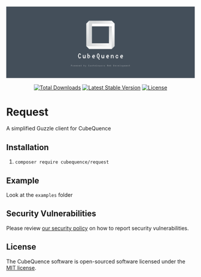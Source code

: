 <p align="center"><a href="https://github.com/CubeQuence/request" target="_blank" rel="noopener"><img src="https://raw.githubusercontent.com/CubeQuence/CubeQuence/master/public/assets/images/banner.png"></a></p>

<p align="center">
<a href="https://packagist.org/packages/cubequence/request"><img src="https://poser.pugx.org/cubequence/request/d/total.svg" alt="Total Downloads"></a>
<a href="https://packagist.org/packages/cubequence/request"><img src="https://poser.pugx.org/cubequence/request/v/stable.svg" alt="Latest Stable Version"></a>
<a href="https://packagist.org/packages/cubequence/request"><img src="https://poser.pugx.org/cubequence/request/license.svg" alt="License"></a>
</p>

# Request

A simplified Guzzle client for CubeQuence

## Installation

1. `composer require cubequence/request`

## Example

Look at the `examples` folder

## Security Vulnerabilities

Please review [our security policy](https://github.com/CubeQuence/request/security/policy) on how to report security vulnerabilities.

## License

The CubeQuence software is open-sourced software licensed under the [MIT license](LICENSE.md).
